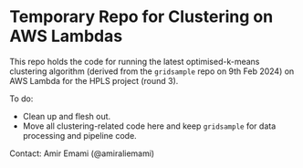 # Temporary Repo for Clustering on AWS Lambdas

This repo holds the code for running the latest optimised-k-means clustering algorithm (derived from the `gridsample` repo on 9th Feb 2024) on AWS Lambda for the HPLS project (round 3).

To do:

- Clean up and flesh out.
- Move all clustering-related code here and keep `gridsample` for data processing and pipeline code.

Contact: Amir Emami (@amiraliemami)

